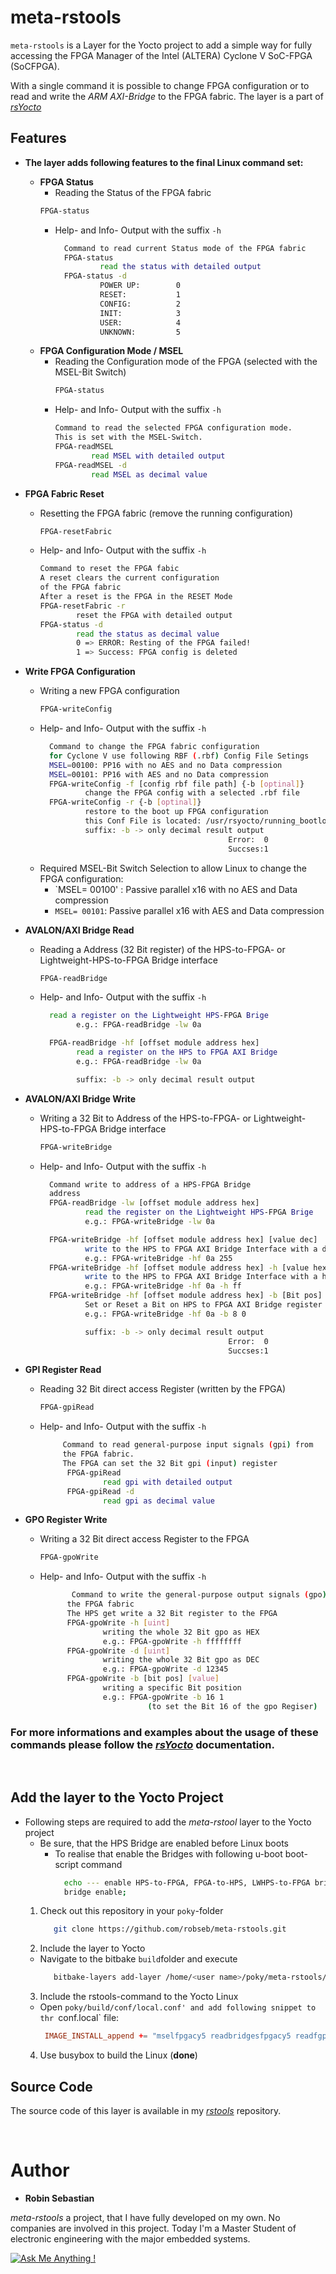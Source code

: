 # meta-rstools

`meta-rstools` is a Layer for the Yocto project to add a simple way for fully accessing the FPGA Manager of the Intel (ALTERA) Cyclone V SoC-FPGA (SoCFPGA).

With a single command it is possible to change FPGA configuration or to read and write the *ARM AXI-Bridge* to the FPGA fabric. 
The layer is a part of [*rsYocto*](https://github.com/robseb/rsyocto)

## Features 

* **The layer adds following features to the final Linux command set:**
  *  **FPGA Status**
      * Reading the Status of the FPGA fabric 
      ````bash
      FPGA-status 
      ````
      * Help- and Info- Output with the suffix `-h` 
        ````bash
          Command to read current Status mode of the FPGA fabric
          FPGA-status
                  read the status with detailed output
          FPGA-status -d
                  POWER UP:        0
                  RESET:           1
                  CONFIG:          2
                  INIT:            3
                  USER:            4
                  UNKNOWN:         5
        ````
  * **FPGA Configuration Mode / MSEL** 
    * Reading the Configuration mode of the FPGA (selected with the MSEL-Bit Switch)
        ````bash
        FPGA-status
        ````
     * Help- and Info- Output with the suffix `-h`  
          ````bash
          Command to read the selected FPGA configuration mode.
          This is set with the MSEL-Switch.
          FPGA-readMSEL
                  read MSEL with detailed output
          FPGA-readMSEL -d
                  read MSEL as decimal value
          ````
 * **FPGA Fabric Reset** 
    * Resetting the FPGA fabric (remove the running configuration)
        ````bash
        FPGA-resetFabric
        ````
     * Help- and Info- Output with the suffix `-h`  
          ````bash
          Command to reset the FPGA fabic
          A reset clears the current configuration
          of the FPGA fabric
          After a reset is the FPGA in the RESET Mode
          FPGA-resetFabric -r
                  reset the FPGA with detailed output
          FPGA-status -d
                  read the status as decimal value
                  0 => ERROR: Resting of the FPGA failed!
                  1 => Success: FPGA config is deleted
          ````
  * **Write FPGA Configuration** 
    * Writing a new FPGA configuration
        ````bash
        FPGA-writeConfig
        ````
     * Help- and Info- Output with the suffix `-h`  
          ````bash
            Command to change the FPGA fabric configuration
            for Cyclone V use following RBF (.rbf) Config File Setings
            MSEL=00100: PP16 with no AES and no Data compression
            MSEL=00101: PP16 with AES and no Data compression
            FPGA-writeConfig -f [config rbf file path] {-b [optinal]}
                    change the FPGA config with a selected .rbf file
            FPGA-writeConfig -r {-b [optinal]}
                    restore to the boot up FPGA configuration
                    this Conf File is located: /usr/rsyocto/running_bootloader_fpgaconfig.rbf
                    suffix: -b -> only decimal result output
                                                    Error:  0
                                                    Succses:1
          ````
      * Required MSEL-Bit Switch Selection to allow Linux to change the FPGA configuration:
        * `MSEL= 00100' : Passive parallel x16 with no AES and Data compression
        * `MSEL= 00101`: Passive parallel x16  with AES and Data compression

 * **AVALON/AXI Bridge Read** 
    * Reading a Address (32 Bit register) of the HPS-to-FPGA- or Lightweight-HPS-to-FPGA Bridge interface
        ````bash
        FPGA-readBridge
        ````
     * Help- and Info- Output with the suffix `-h`  
        ````bash
          read a register on the Lightweight HPS-FPGA Brige
                e.g.: FPGA-readBridge -lw 0a

          FPGA-readBridge -hf [offset module address hex]
                read a register on the HPS to FPGA AXI Bridge
                e.g.: FPGA-readBridge -lw 0a

                suffix: -b -> only decimal result output
         ````
* **AVALON/AXI Bridge Write** 
    * Writing a 32 Bit to Address of the HPS-to-FPGA- or Lightweight-HPS-to-FPGA Bridge interface
        ````bash
        FPGA-writeBridge
        ````
     * Help- and Info- Output with the suffix `-h`  
        ````bash
          Command write to address of a HPS-FPGA Bridge
          address
          FPGA-readBridge -lw [offset module address hex]
                  read the register on the Lightweight HPS-FPGA Brige
                  e.g.: FPGA-writeBridge -lw 0a

          FPGA-writeBridge -hf [offset module address hex] [value dec]
                  write to the HPS to FPGA AXI Bridge Interface with a dec values
                  e.g.: FPGA-writeBridge -hf 0a 255
          FPGA-writeBridge -hf [offset module address hex] -h [value hex]
                  write to the HPS to FPGA AXI Bridge Interface with a hex values
                  e.g.: FPGA-writeBridge -hf 0a -h ff
          FPGA-writeBridge -hf [offset module address hex] -b [Bit pos] [value]
                  Set or Reset a Bit on HPS to FPGA AXI Bridge register
                  e.g.: FPGA-writeBridge -hf 0a -b 8 0

                  suffix: -b -> only decimal result output
                                                  Error:  0
                                                  Succses:1
         ````
* **GPI Register Read** 
    * Reading 32 Bit direct access Register (written by the FPGA)
        ````bash
        FPGA-gpiRead
        ````
     * Help- and Info- Output with the suffix `-h`  
        ````bash
             Command to read general-purpose input signals (gpi) from
             the FPGA fabric.
             The FPGA can set the 32 Bit gpi (input) register
              FPGA-gpiRead
                      read gpi with detailed output
              FPGA-gpiRead -d
                      read gpi as decimal value
         ````
* **GPO Register Write** 
    * Writing a 32 Bit direct access Register to the FPGA
        ````bash
        FPGA-gpoWrite
        ````
     * Help- and Info- Output with the suffix `-h`  
        ````bash
               Command to write the general-purpose output signals (gpo) to
              the FPGA fabric
              The HPS get write a 32 Bit register to the FPGA
              FPGA-gpoWrite -h [uint]
                      writing the whole 32 Bit gpo as HEX
                      e.g.: FPGA-gpoWrite -h ffffffff
              FPGA-gpoWrite -d [uint]
                      writing the whole 32 Bit gpo as DEC
                      e.g.: FPGA-gpoWrite -d 12345
              FPGA-gpoWrite -b [bit pos] [value]
                      writing a specific Bit position
                      e.g.: FPGA-gpoWrite -b 16 1
                                (to set the Bit 16 of the gpo Regiser)
         ````
 ### For more informations and examples about the usage of these commands please follow the [*rsYocto*](https://github.com/robseb/rsyocto) documentation. 
 <br>
         
## Add the layer to the Yocto Project   
* Following steps are required to add the *meta-rstool* layer to the Yocto project
  * Be sure, that the HPS Bridge are enabled before Linux boots
    * To realise that enable the Bridges with following u-boot boot-script command
        ````bash
          echo --- enable HPS-to-FPGA, FPGA-to-HPS, LWHPS-to-FPGA bridges ---
          bridge enable;
        ````
  1. Check out this repository in your `poky`-folder
       ````bash
          git clone https://github.com/robseb/meta-rstools.git
       ````
  2. Include the layer to Yocto
    * Navigate to the bitbake `build`folder and execute
       ````bash
          bitbake-layers add-layer /home/<user name>/poky/meta-rstools/
       ````
  3. Include the rstools-command to the Yocto Linux
    * Open `poky/build/conf/local.conf' and add following snippet to thr `conf.local` file: 
       ````conf
        IMAGE_INSTALL_append += "mselfpgacy5 readbridgesfpgacy5 readfgpipgacy5 resetfabricfpgacy5 statusfpgacy5 writebridgefpgacy5 writeconfigfpgacy5 writegpofpgacy5 "
       ````
  4.  Use busybox to build the Linux (**done**)

## Source Code 
The source code of this layer is available in my [*rstools*](https://github.com/robseb/rstools) repository.


<br>

# Author
* **Robin Sebastian**

*meta-rstools* a project, that I have fully developed on my own. No companies are involved in this project.
Today I'm a Master Student of electronic engineering with the major embedded systems. 

[![Ask Me Anything !](https://img.shields.io/badge/Ask%20me-anything-1abc9c.svg)](mailto:mail@robseb.de)


